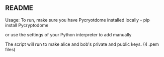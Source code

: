 README
------

Usage:
To run, make sure you have Pycryotdome installed locally 
	- pip install Pycryptodome

or use the settings of your Python interpreter to add manually

The script will run to make alice and bob's private and public keys. (4 .pem files)